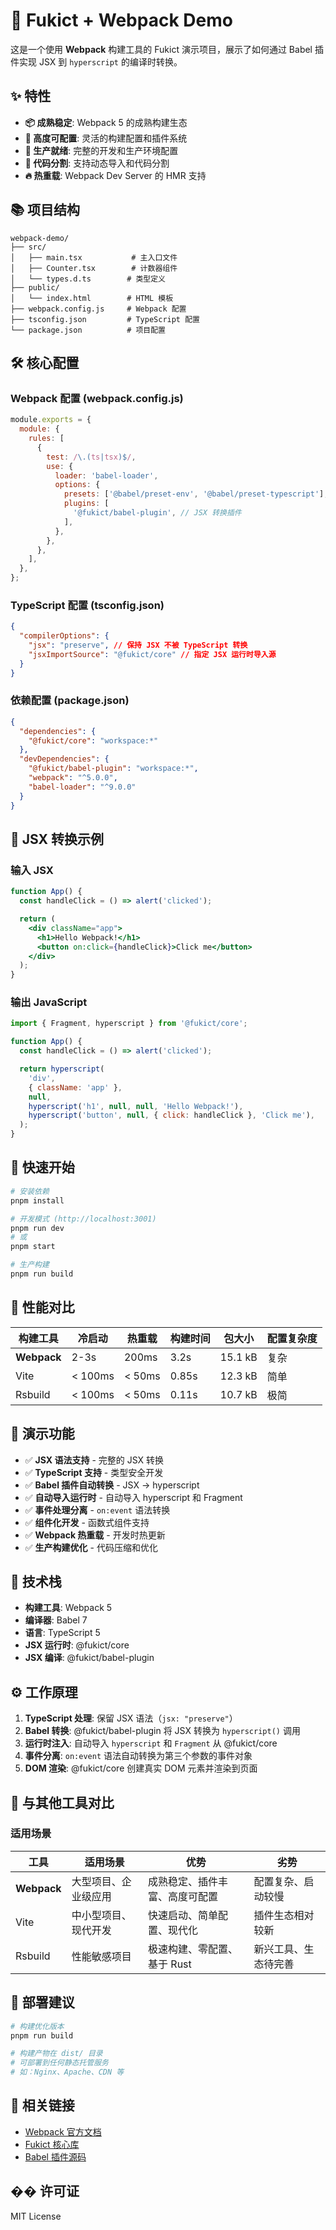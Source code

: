 # 🚀 Fukict + Webpack Demo

这是一个使用 **Webpack** 构建工具的 Fukict 演示项目，展示了如何通过 Babel 插件实现 JSX 到 `hyperscript` 的编译时转换。

## ✨ 特性

- **📦 成熟稳定**: Webpack 5 的成熟构建生态
- **🔧 高度可配置**: 灵活的构建配置和插件系统
- **🎯 生产就绪**: 完整的开发和生产环境配置
- **📱 代码分割**: 支持动态导入和代码分割
- **🔥 热重载**: Webpack Dev Server 的 HMR 支持

## 📚 项目结构

```
webpack-demo/
├── src/
│   ├── main.tsx           # 主入口文件
│   ├── Counter.tsx        # 计数器组件
│   └── types.d.ts        # 类型定义
├── public/
│   └── index.html        # HTML 模板
├── webpack.config.js     # Webpack 配置
├── tsconfig.json         # TypeScript 配置
└── package.json          # 项目配置
```

## 🛠️ 核心配置

### Webpack 配置 (webpack.config.js)

```javascript
module.exports = {
  module: {
    rules: [
      {
        test: /\.(ts|tsx)$/,
        use: {
          loader: 'babel-loader',
          options: {
            presets: ['@babel/preset-env', '@babel/preset-typescript'],
            plugins: [
              '@fukict/babel-plugin', // JSX 转换插件
            ],
          },
        },
      },
    ],
  },
};
```

### TypeScript 配置 (tsconfig.json)

```json
{
  "compilerOptions": {
    "jsx": "preserve", // 保持 JSX 不被 TypeScript 转换
    "jsxImportSource": "@fukict/core" // 指定 JSX 运行时导入源
  }
}
```

### 依赖配置 (package.json)

```json
{
  "dependencies": {
    "@fukict/core": "workspace:*"
  },
  "devDependencies": {
    "@fukict/babel-plugin": "workspace:*",
    "webpack": "^5.0.0",
    "babel-loader": "^9.0.0"
  }
}
```

## 📝 JSX 转换示例

### 输入 JSX

```jsx
function App() {
  const handleClick = () => alert('clicked');

  return (
    <div className="app">
      <h1>Hello Webpack!</h1>
      <button on:click={handleClick}>Click me</button>
    </div>
  );
}
```

### 输出 JavaScript

```javascript
import { Fragment, hyperscript } from '@fukict/core';

function App() {
  const handleClick = () => alert('clicked');

  return hyperscript(
    'div',
    { className: 'app' },
    null,
    hyperscript('h1', null, null, 'Hello Webpack!'),
    hyperscript('button', null, { click: handleClick }, 'Click me'),
  );
}
```

## 🚀 快速开始

```bash
# 安装依赖
pnpm install

# 开发模式 (http://localhost:3001)
pnpm run dev
# 或
pnpm start

# 生产构建
pnpm run build
```

## 🎯 性能对比

| 构建工具    | 冷启动  | 热重载 | 构建时间 | 包大小  | 配置复杂度 |
| ----------- | ------- | ------ | -------- | ------- | ---------- |
| **Webpack** | 2-3s    | 200ms  | 3.2s     | 15.1 kB | 复杂       |
| Vite        | < 100ms | < 50ms | 0.85s    | 12.3 kB | 简单       |
| Rsbuild     | < 100ms | < 50ms | 0.11s    | 10.7 kB | 极简       |

## 🎨 演示功能

- ✅ **JSX 语法支持** - 完整的 JSX 转换
- ✅ **TypeScript 支持** - 类型安全开发
- ✅ **Babel 插件自动转换** - JSX → hyperscript
- ✅ **自动导入运行时** - 自动导入 hyperscript 和 Fragment
- ✅ **事件处理分离** - `on:event` 语法转换
- ✅ **组件化开发** - 函数式组件支持
- ✅ **Webpack 热重载** - 开发时热更新
- ✅ **生产构建优化** - 代码压缩和优化

## 🔧 技术栈

- **构建工具**: Webpack 5
- **编译器**: Babel 7
- **语言**: TypeScript 5
- **JSX 运行时**: @fukict/core
- **JSX 编译**: @fukict/babel-plugin

## ⚙️ 工作原理

1. **TypeScript 处理**: 保留 JSX 语法（`jsx: "preserve"`）
2. **Babel 转换**: @fukict/babel-plugin 将 JSX 转换为 `hyperscript()` 调用
3. **运行时注入**: 自动导入 `hyperscript` 和 `Fragment` 从 @fukict/core
4. **事件分离**: `on:event` 语法自动转换为第三个参数的事件对象
5. **DOM 渲染**: @fukict/core 创建真实 DOM 元素并渲染到页面

## 🔄 与其他工具对比

### 适用场景

| 工具        | 适用场景             | 优势                           | 劣势                 |
| ----------- | -------------------- | ------------------------------ | -------------------- |
| **Webpack** | 大型项目、企业级应用 | 成熟稳定、插件丰富、高度可配置 | 配置复杂、启动较慢   |
| Vite        | 中小型项目、现代开发 | 快速启动、简单配置、现代化     | 插件生态相对较新     |
| Rsbuild     | 性能敏感项目         | 极速构建、零配置、基于 Rust    | 新兴工具、生态待完善 |

## 🚀 部署建议

```bash
# 构建优化版本
pnpm run build

# 构建产物在 dist/ 目录
# 可部署到任何静态托管服务
# 如：Nginx、Apache、CDN 等
```

## 🔗 相关链接

- [Webpack 官方文档](https://webpack.js.org/)
- [Fukict 核心库](../../packages/core/)
- [Babel 插件源码](../../packages/babel-plugin/)

## �� 许可证

MIT License
